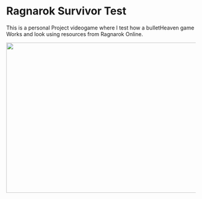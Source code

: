 # Ragnarok Survivor Test

This is a personal Project videogame where I test how a bulletHeaven game Works and look using resources from Ragnarok Online.

<p align="center">
<img src="./gif/Rsurvivor.gif" width="600" height="400" />
</p>
